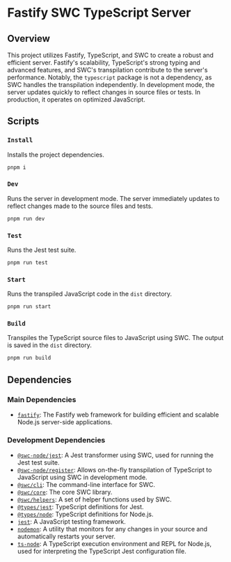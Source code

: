 # Fastify SWC TypeScript Server

## Overview

This project utilizes Fastify, TypeScript, and SWC to create a robust and efficient server. Fastify's scalability, TypeScript's strong typing and advanced features, and SWC's transpilation contribute to the server's performance. Notably, the `typescript` package is not a dependency, as SWC handles the transpilation independently. In development mode, the server updates quickly to reflect changes in source files or tests. In production, it operates on optimized JavaScript.

## Scripts

### `Install`

Installs the project dependencies.

```bash
pnpm i
```

### `Dev`

Runs the server in development mode. The server immediately updates to reflect changes made to the source files and tests.

```bash
pnpm run dev
```

### `Test`

Runs the Jest test suite.

```bash
pnpm run test
```

### `Start`

Runs the transpiled JavaScript code in the `dist` directory.

```bash
pnpm run start
```

### `Build`

Transpiles the TypeScript source files to JavaScript using SWC. The output is saved in the `dist` directory.

```bash
pnpm run build
```

## Dependencies

### Main Dependencies

- [`fastify`](https://www.npmjs.com/package/fastify): The Fastify web framework for building efficient and scalable Node.js server-side applications.

### Development Dependencies

- [`@swc-node/jest`](https://www.npmjs.com/package/@swc-node/jest): A Jest transformer using SWC, used for running the Jest test suite.
- [`@swc-node/register`](https://www.npmjs.com/package/@swc-node/register): Allows on-the-fly transpilation of TypeScript to JavaScript using SWC in development mode.
- [`@swc/cli`](https://www.npmjs.com/package/@swc/cli): The command-line interface for SWC.
- [`@swc/core`](https://www.npmjs.com/package/@swc/core): The core SWC library.
- [`@swc/helpers`](https://www.npmjs.com/package/@swc/helpers): A set of helper functions used by SWC.
- [`@types/jest`](https://www.npmjs.com/package/@types/jest): TypeScript definitions for Jest.
- [`@types/node`](https://www.npmjs.com/package/@types/node): TypeScript definitions for Node.js.
- [`jest`](https://www.npmjs.com/package/jest): A JavaScript testing framework.
- [`nodemon`](https://www.npmjs.com/package/nodemon): A utility that monitors for any changes in your source and automatically restarts your server.
- [`ts-node`](https://www.npmjs.com/package/ts-node): A TypeScript execution environment and REPL for Node.js, used for interpreting the TypeScript Jest configuration file.
